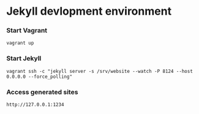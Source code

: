 # Jekyll devlopment environment

### Start Vagrant

```
vagrant up
```

### Start Jekyll

```
vagrant ssh -c "jekyll server -s /srv/website --watch -P 8124 --host 0.0.0.0 --force_polling"
```

### Access generated sites

```
http://127.0.0.1:1234
```